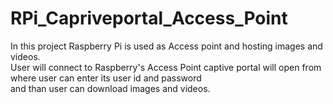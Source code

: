 # RPi_Capriveportal_Access_Point

In this project Raspberry Pi is used as Access point and hosting images and videos.  
User will connect to Raspberry's Access Point captive portal will open from where user can enter its user id and password  
and than user can download images and videos.
